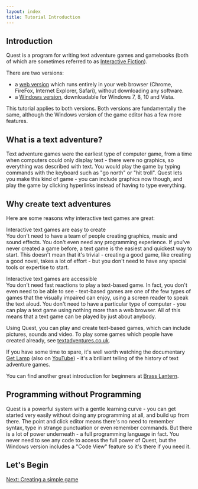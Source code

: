 ```yaml
---
layout: index
title: Tutorial Introduction
---
```


Introduction
------------

Quest is a program for writing text adventure games and gamebooks (both of which are sometimes referred to as [Interactive Fiction](http://en.wikipedia.org/wiki/Interactive_fiction)).

There are two versions:

-   a [web version](http://textadventures.co.uk/create/) which runs entirely in your web browser (Chrome, FireFox, Internet Explorer, Safari), without downloading any software.
-   a [Windows version](http://extadventures.co.uk/quest/desktop), downloadable for Windows 7, 8, 10 and Vista.

This tutorial applies to both versions. Both versions are fundamentally the same, although the Windows version of the game editor has a few more features.

What is a text adventure?
-------------------------

Text adventure games were the earliest type of computer game, from a time when computers could only display text - there were no graphics, so everything was described with text. You would play the game by typing commands with the keyboard such as "go north" or "hit troll". Quest lets you make this kind of game - you can include graphics now though, and play the game by clicking hyperlinks instead of having to type everything.

Why create text adventures
--------------------------

Here are some reasons why interactive text games are great:

Interactive text games are easy to create  
You don't need to have a team of people creating graphics, music and sound effects. You don't even need any programming experience. If you've never created a game before, a text game is the easiest and quickest way to start. This doesn't mean that it's trivial - creating a good game, like creating a good novel, takes a lot of effort - but you don't need to have any special tools or expertise to start.

Interactive text games are accessible  
You don't need fast reactions to play a text-based game. In fact, you don't even need to be able to see - text-based games are one of the few types of games that the visually impaired can enjoy, using a screen reader to speak the text aloud. You don't need to have a particular type of computer - you can play a text game using nothing more than a web browser. All of this means that a text game can be played by just about anybody.

Using Quest, you can play and create text-based games, which can include pictures, sounds and video. To play some games which people have created already, see [textadventures.co.uk](http://textadventures.co.uk/).

If you have some time to spare, it's well worth watching the documentary [Get Lamp](http://www.getlamp.com/) (also on [YouTube](http://www.youtube.com/watch?v=LRhbcDzbGSU)) - it's a brilliant telling of the history of text adventure games.

You can find another great introduction for beginners at [Brass Lantern](http://www.brasslantern.org/beginners/).

Programming without Programming
-------------------------------

Quest is a powerful system with a gentle learning curve - you can get started very easily without doing any programming at all, and build up from there. The point and click editor means there's no need to remember syntax, type in strange punctuation or even remember commands. But there is a lot of power underneath - a full programming language in fact. You never need to see any code to access the full power of Quest, but the Windows version includes a "Code View" feature so it's there if you need it.

Let's Begin
-----------

[Next: Creating a simple game](creating_a_simple_game.html)
